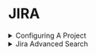 # JIRA

<details>

<summary>Configuring A Project</summary>

### Configuring a project

**In this section**

- [Creating a board](https://confluence.atlassian.com/jirasoftwareserver085/creating-a-board-981156209.html)
- [Configuring a board](https://confluence.atlassian.com/jirasoftwareserver085/configuring-a-board-981156247.html)
- [Workflows](https://confluence.atlassian.com/jirasoftwareserver085/workflows-981156771.html)

**Related content**

- [Setting up your workspace](https://confluence.atlassian.com/display/JIRASOFTWARESERVER085/Setting+up+your+workspace)
- [Permissions overview](https://confluence.atlassian.com/display/JIRASOFTWARESERVER085/Permissions+overview)
- [Creating a board](https://confluence.atlassian.com/display/JIRASOFTWARESERVER085/Creating+a+board)
- [Leading an agile project](https://confluence.atlassian.com/display/JIRASOFTWARESERVER085/Leading+an+agile+project)
- [What is a board?](https://confluence.atlassian.com/pages/viewpage.action?pageId=981156224)
- [Plan for the team](https://confluence.atlassian.com/display/JIRASOFTWARESERVER085/Plan+for+the+team)
- [Building a backlog](https://confluence.atlassian.com/display/JIRASOFTWARESERVER085/Building+a+backlog)
- [Working with issues](https://confluence.atlassian.com/display/JIRASOFTWARESERVER085/Working+with+issues)
- [Working in an agile project](https://confluence.atlassian.com/display/JIRASOFTWARESERVER085/Working+in+an+agile+project)
- [Doing more with your agile projects](https://confluence.atlassian.com/display/JIRASOFTWARESERVER085/Doing+more+with+your+agile+projects)

**Still need help?**

The Atlassian Community is here for you.

[Ask the community](https://community.atlassian.com/t5/custom/page/page-id/create-post-step-1?add-tags=Jira+Software)

Your issue tracker should be the hub of your development project. When properly configured, Jira Software helps your team members prioritize and organize work better, so they can spend more time developing great software instead of wrangling issues.

A project is simply a collection of issues (stories, bugs, tasks, etc). You would typically use a project to represent the development work for a product, project, or service in Jira Software.

_**Scrum or Kanban?** Scrum has an iteration-based approach, which is generally a good fit for teams developing products, particularly if your team is releasing new versions on a regular schedule. Kanban is better suited for a continuous flow of work (e.g. service-oriented teams), where its constraint-based approach helps prevent your team from being overloaded._

#### Before you begin <a href="#configuringaproject-beforeyoubegin" id="configuringaproject-beforeyoubegin"></a>

Ideally, you should be a **Jira administrator** (i.e. someone with the 'Jira Administrators' global permission), if you want to set up a new project in Jira Software. Many of the tasks involved can only be performed by a JIRA administrator, such as creating a project, modifying a workflow, etc. For more information, see [Permissions overview](https://confluence.atlassian.com/jirasoftwareserver085/permissions-overview-981157144.html).

#### Overview <a href="#configuringaproject-overview" id="configuringaproject-overview"></a>

The topics in this section cover the activities that you will need to do when configuring a project:

**Create a project**

Your first task is to create a Software project ![](https://confluence.atlassian.com/jirasoftwareserver085/files/981156207/981156208/1/1575972651600/jira-softwareproject-icon.png) and configure it according to the needs and requirements of your development team. You need to be a Jira administrator to create a project, but you can configure most project details (e.g. name, avatar, etc) if you are a project administrator.

Learn more: [Defining a project](https://confluence.atlassian.com/adminjiraserver/defining-a-project-938847066.html) (Jira Admin documentation)

**Configure the board for your project**

A board is the central tool for working with issues in a Scrum or Kanban development project. A Scrum or Kanban board will be created when you create a Scrum or Kanban development project respectively. You can add more boards (of either type) to the project, if you like.

Learn more: [Configuring a board](https://confluence.atlassian.com/jirasoftwareserver085/configuring-a-board-981156247.html)

**Configure project permissions**

You can control access to your project by configuring a permission scheme. A permission scheme maps users, user groups, roles, etc to the project functions (e.g. Assign issues). Your new project will be pre-configured with the default permission scheme.

Learn more: [Managing project role memberships](https://confluence.atlassian.com/jirasoftwareserver085/managing-project-role-memberships-981157129.html)

**Tweak issue types, workflow, screens, and fields**

Your project is pre-configured with issue types, a workflow, screens, and fields. You can change these to suit any development process. For example, you may want to create a 'Design' issue type or add a 'QA review' step to your workflow.

Learn more: [Defining issue type field values](https://confluence.atlassian.com/adminjiraserver/defining-issue-type-field-values-938847087.html), [Workflows](https://confluence.atlassian.com/jirasoftwareserver085/workflows-981156771.html), [Defining a screen](https://confluence.atlassian.com/adminjiraserver/defining-a-screen-938847288.html), [JIRA custom fields](https://confluence.atlassian.com/adminjiraserver/adding-a-custom-field-938847222.html) (Jira Admin documentation)

**Create components**

Components can be used to group issues in a project. However, in an agile project, you should consider using epics to group issues (stories) instead, as there are more features that support working with epics, like the epic column on boards, reports, etc.

Learn more: [Managing components](https://confluence.atlassian.com/adminjiraserver/managing-components-938847187.html)

</details>

<details>

<summary>Jira Advanced Search</summary>

### Advanced searching

**On this page**

- [Advanced searching](https://confluence.atlassian.com/jirasoftwareserver085/advanced-searching-981156836.html#Advancedsearching-QueryAdvancedsearching)
- [Understanding advanced searching](https://confluence.atlassian.com/jirasoftwareserver085/advanced-searching-981156836.html#Advancedsearching-Understandingadvancedsearching)
- [Constructing JQL queries](https://confluence.atlassian.com/jirasoftwareserver085/advanced-searching-981156836.html#Advancedsearching-ConstructingJQLqueries)
- [Precedence in JQL queries](https://confluence.atlassian.com/jirasoftwareserver085/advanced-searching-981156836.html#Advancedsearching-parenthesesPrecedenceinJQLqueries)
- [Restricted words and characters](https://confluence.atlassian.com/jirasoftwareserver085/advanced-searching-981156836.html#Advancedsearching-restrictionsRestrictedwordsandcharacters)
- [Performing text searches](https://confluence.atlassian.com/jirasoftwareserver085/advanced-searching-981156836.html#Advancedsearching-textPerformingtextsearches)
- [Reference](https://confluence.atlassian.com/jirasoftwareserver085/advanced-searching-981156836.html#Advancedsearching-referenceReference)
- [Running a saved search](https://confluence.atlassian.com/jirasoftwareserver085/advanced-searching-981156836.html#Advancedsearching-Runningasavedsearch)
- [Next steps](https://confluence.atlassian.com/jirasoftwareserver085/advanced-searching-981156836.html#Advancedsearching-Nextsteps)

**In this section**

- [Advanced searching - fields reference](https://confluence.atlassian.com/jirasoftwareserver085/advanced-searching-fields-reference-981156848.html)
- [Advanced searching - development fields reference](https://confluence.atlassian.com/jirasoftwareserver085/advanced-searching-development-fields-reference-981156849.html)
- [Advanced searching - keywords reference](https://confluence.atlassian.com/jirasoftwareserver085/advanced-searching-keywords-reference-981156850.html)
- [Advanced searching - operators reference](https://confluence.atlassian.com/jirasoftwareserver085/advanced-searching-operators-reference-981156851.html)
- [Advanced searching - functions reference](https://confluence.atlassian.com/jirasoftwareserver085/advanced-searching-functions-reference-981156852.html)

**Related content**

- [Basic searching](https://confluence.atlassian.com/display/JIRASOFTWARESERVER085/Basic+searching)
- [Searching for issues](https://confluence.atlassian.com/display/JIRASOFTWARESERVER085/Searching+for+issues)
- [Working with search results](https://confluence.atlassian.com/display/JIRASOFTWARESERVER085/Working+with+search+results)
- [Advanced searching - keywords reference](https://confluence.atlassian.com/display/JIRASOFTWARESERVER085/Advanced+searching+-+keywords+reference)
- [Advanced searching - fields reference](https://confluence.atlassian.com/display/JIRASOFTWARESERVER085/Advanced+searching+-+fields+reference)
- [Search syntax for text fields](https://confluence.atlassian.com/display/JIRASOFTWARESERVER085/Search+syntax+for+text+fields)
- [Advanced searching - operators reference](https://confluence.atlassian.com/display/JIRASOFTWARESERVER085/Advanced+searching+-+operators+reference)
- [Saving your search as a filter](https://confluence.atlassian.com/display/JIRASOFTWARESERVER085/Saving+your+search+as+a+filter)
- [Customize the team board](https://confluence.atlassian.com/display/JIRASOFTWARESERVER085/Customize+the+team+board)
- [Advanced searching - functions reference](https://confluence.atlassian.com/display/JIRASOFTWARESERVER085/Advanced+searching+-+functions+reference)

**Still need help?**

The Atlassian Community is here for you.

[Ask the community](https://community.atlassian.com/t5/custom/page/page-id/create-post-step-1?add-tags=Jira+Software)

The advanced search allows you to build structured queries using the Jira Query Language (JQL) to search for issues. You can specify criteria that cannot be defined in the quick or basic searches (e.g. `ORDER BY` clause).

- If you don't have complex search criteria, you may want to use [quick search](https://confluence.atlassian.com/jirasoftwareserver085/quick-searching-981156830.html) instead.
- If you are not comfortable with the Jira Query Language (JQL), you may want to use [basic search](https://confluence.atlassian.com/jirasoftwareserver085/basic-searching-981156808.html) instead.

Note, JQL is not a database query language, even though it uses SQL-like syntax.

_Screenshot: Advanced search_

![](https://confluence.atlassian.com/jirasoftwareserver085/files/981156836/981156837/1/1575972955279/advanced_search2.png)

#### Advanced searching <a href="#advancedsearching-queryadvancedsearching" id="advancedsearching-queryadvancedsearching"></a>

1. Navigate to **Issues** (in header) > **Search for issues**.\\

   - If there are existing search criteria, click the **New filter** button to reset the search criteria.
   - If the basic search is shown instead of the advanced search, click **Advanced** (next to the **Search** button).

     [Why can't I switch between basic and advanced search?](https://confluence.atlassian.com/jirasoftwareserver085/advanced-searching-981156836.html#)

     - -
     -
     -
     -
     -

2. Enter your JQL query. As you type, Jira will offer a list of "auto-complete" suggestions based on the context of your query. Note, auto-complete suggestions only include the first 15 matches, displayed alphabetically, so you may need to enter more text if you can't find a match. [Why aren't the auto-complete suggestions being shown?](https://confluence.atlassian.com/jirasoftwareserver085/advanced-searching-981156836.html#)
   -
   -
   -
3. Press Enter or click **Search** to run your query. Your search results will display in the issue navigator.

#### Understanding advanced searching <a href="#advancedsearching-understandingadvancedsearching" id="advancedsearching-understandingadvancedsearching"></a>

Read the following topics to learn how to get the most out of advanced searching:

[Constructing JQL queries](https://confluence.atlassian.com/jirasoftwareserver085/advanced-searching-981156836.html#Advancedsearching-ConstructingJQLqueries) | [Precedence in JQL queries](https://confluence.atlassian.com/jirasoftwareserver085/advanced-searching-981156836.html#Advancedsearching-parenthesesPrecedenceinJQLqueries) | [Restricted words and characters](https://confluence.atlassian.com/jirasoftwareserver085/advanced-searching-981156836.html#Advancedsearching-restrictionsRestrictedwordsandcharacters) | [Performing text searches](https://confluence.atlassian.com/jirasoftwareserver085/advanced-searching-981156836.html#Advancedsearching-textPerformingtextsearches)

**Constructing JQL queries**

A simple query in JQL (also known as a 'clause') consists of a _field_, followed by an _operator_, followed by one or more _values_ or _functions_. For example:

```
project = "TEST"
```

This query will find all issues in the "TEST" project. It uses the "project" _field_, the EQUALS _operator_, and the _value_ `"TEST"` .

A more complex query might look like this:

```
project = "TEST" AND assignee = currentuser()
```

This query will find all issues in the "TEST" project where the assignee is the currently logged in user. It uses the "project" _field_, the EQUALS _operator_, the _value_ `"TEST",` the "AND" keyword and the "currentuser()" function.

For more information on fields, operators, keywords and functions, see the [Reference section](https://confluence.atlassian.com/jirasoftwareserver085/advanced-searching-981156836.html#Advancedsearching-reference) below.

**Precedence in JQL queries**

Precedence in JQL queries depends on keywords that you use to connect your clauses (a clause being e.g. `project = "Teams in Space"` ). The easiest way to look at this is to treat the _AND_ keyword as the one grouping clauses, and _OR_ as the one separating them. The _AND_ keyword takes precedence over other keywords, because it groups clauses together, essentially turning them into one combined clause.

**Example 1**

```
status=resolved AND project="Teams in Space" OR assignee=captainjoe
```

This query will return all _resolved_ issues from the "Teams in Space" project (clauses grouped by _AND_), and also all existing issues assigned to _captainjoe_. The clause after the _OR_ keyword is treated as separate.

**Example 2**

```
status=resolved OR project="Teams in Space" AND assignee=captainjoe
```

This query, on the other hand, will return _captainjoe's_ issues from the "Teams in Space" project (clauses grouped by _AND_), and also all existing _resolved_ issues (a clause separated by _OR_).

**Example 3**

```
status=resolved OR projects="Teams in Space" OR assigne=captainjoe
```

When you only use the _OR_ keyword, all clauses will be treated as separate, and equal in terms of precedence.

**Setting the precedence**

You can set precedence in your JQL queries by using parentheses. Parentheses will group certain clauses together and enforce precedence.

**Example 1**

As you can see below, parentheses can turn our example JQL query around. This query would return _resolved_ issues that either belong to the "Teams in Space" project, or are assigned to _captainjoe_.

```
status=resolved AND (project="Teams in Space" OR assignee=captainjoe)
```

**Example 2**

If you used parentheses like in the following example, they wouldn't have any effect, because the clauses enclosed in parentheses were already connected by _AND_. This query would return the same results with or without the parentheses.

```
(status=resolved AND project="Teams in Space") OR assignee=captainjoe
```

**Restricted words and characters**

**Reserved characters**

JQL has a list of reserved characters:

If you wish to use these characters in queries, you need to:

- surround them with quote-marks (you can use either single quote-marks (`'`) or double quote-marks (`"`));\
  \*\*and, \*\*
- if you are searching a **text field** and the character is on the list of [special characters in text searches](https://confluence.atlassian.com/jirasoftwareserver085/search-syntax-for-text-fields-981156853.html), precede them with two backslashes. This will let you run the query that contains a reserved character, but the character itself will be ignored in your query. For more info, see _Special characters_ in [Search syntax for text fields](https://confluence.atlassian.com/jirasoftwareserver085/search-syntax-for-text-fields-981156853.html).

\\

For example:

-

```
  version = "[example]"
```

-

```
  summary ~ "\\[example\\]"
```

**Reserved words**

JQL also has a list of reserved words. These words need to be surrounded by quote-marks (single or double) if you wish to use them in queries.

[Show me...](https://confluence.atlassian.com/jirasoftwareserver085/advanced-searching-981156836.html#)

_Note for Jira administrators: this list is hard coded in the `JqlStringSupportImpl.java` file._

**Performing text searches**

You can use Lucene's text-searching features when performing searches on the following fields, using the CONTAINS operator:

Summary, Description, Environment, Comments, custom fields that use the "Free Text Searcher" (i.e. custom fields of the following built-in custom field types: Free Text Field, Text Field, Read-only Text Field).

For more information, see [Search syntax for text fields](https://confluence.atlassian.com/jirasoftwareserver085/search-syntax-for-text-fields-981156853.html).

#### Reference <a href="#advancedsearching-referencereference" id="advancedsearching-referencereference"></a>

#### Running a saved search <a href="#advancedsearching-runningasavedsearch" id="advancedsearching-runningasavedsearch"></a>

Saved searches (also known as [Saving your search as a filter](https://confluence.atlassian.com/jirasoftwareserver085/saving-your-search-as-a-filter-981156854.html)) are shown in the left panel, when using advanced search. If the left panel is not showing, hover your mouse over the left side of the screen to display it.

To run a filter, e.g. **My Open Issues**, simply click it. The JQL for the advanced search will be set, and the search results will be displayed.

![](https://confluence.atlassian.com/jirasoftwareserver085/files/981156836/981156846/1/1575972956125/saved_search.png)

#### Next steps <a href="#advancedsearching-nextsteps" id="advancedsearching-nextsteps"></a>

Read the following related topics:

- [Searching for issues](https://confluence.atlassian.com/jirasoftwareserver085/searching-for-issues-981156778.html)
- [Basic searching](https://confluence.atlassian.com/jirasoftwareserver085/basic-searching-981156808.html)
- [Search syntax for text fields](https://confluence.atlassian.com/jirasoftwareserver085/search-syntax-for-text-fields-981156853.html)
- [JQL: The most flexible way to search Jira (on the Atlassian blog)](https://blogs.atlassian.com/2013/01/jql-the-most-flexible-way-to-search-jira-14/)
- [Saving your search as a filter](https://confluence.atlassian.com/jirasoftwareserver085/saving-your-search-as-a-filter-981156854.html)
- [Working with search results](https://confluence.atlassian.com/jirasoftwareserver085/working-with-search-results-981156915.html)—find out how to use the issue navigator, export your search results, bulk modify issues, and share your search results.

</details>
